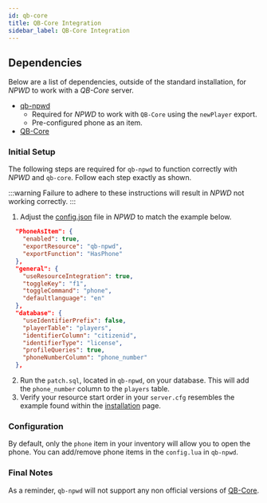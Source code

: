 ```yaml
---
id: qb-core
title: QB-Core Integration
sidebar_label: QB-Core Integration
---
```


## Dependencies
Below are a list of dependencies, outside of the standard installation, for *NPWD* to work with a *QB-Core* server.
- [qb-npwd](https://github.com/qbcore-framework/qb-npwd)
    - Required for *NPWD* to work with `QB-Core` using the `newPlayer` export.
    - Pre-configured phone as an item.
- [QB-Core](https://github.com/qbcore-framework/qb-core)

### Initial Setup
The following steps are required for `qb-npwd` to function correctly with *NPWD* and `qb-core`. Follow each step exactly as shown.

:::warning 
Failure to adhere to these instructions will result in *NPWD* not working correctly.
:::

1. Adjust the [config.json](https://github.com/project-error/npwd/blob/master/config.json) file in *NPWD* to match the example below.
```json
  "PhoneAsItem": {
    "enabled": true,
    "exportResource": "qb-npwd",
    "exportFunction": "HasPhone"
  },
  "general": {
    "useResourceIntegration": true,
    "toggleKey": "f1",
    "toggleCommand": "phone",
    "defaultlanguage": "en"
  },
  "database": {
    "useIdentifierPrefix": false,
    "playerTable": "players",
    "identifierColumn": "citizenid",
    "identifierType": "license",
    "profileQueries": true,
    "phoneNumberColumn": "phone_number"
  },
```
2. Run the `patch.sql`, located in `qb-npwd`, on your database. This will add the `phone_number` column to the `players` table.
3. Verify your resource start order in your `server.cfg` resembles the example found within the [installation](../start/installation#example-final-config) page. 

### Configuration
By default, only the `phone` item in your inventory will allow you to open the phone. You can add/remove phone items in the `config.lua` in `qb-npwd`. 

### Final Notes
 As a reminder, `qb-npwd` will not support any non official versions of [QB-Core](https://github.com/qbcore-framework/qb-core). 

